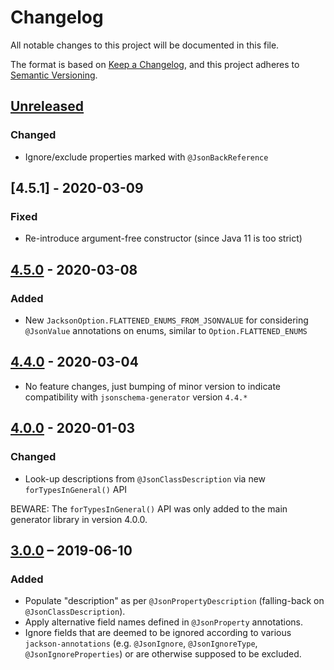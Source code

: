 # Changelog
All notable changes to this project will be documented in this file.

The format is based on [Keep a Changelog](https://keepachangelog.com/en/1.0.0/),
and this project adheres to [Semantic Versioning](https://semver.org/spec/v2.0.0.html).

## [Unreleased]
### Changed
- Ignore/exclude properties marked with `@JsonBackReference`

## [4.5.1] - 2020-03-09
### Fixed
- Re-introduce argument-free constructor (since Java 11 is too strict)

## [4.5.0] - 2020-03-08
### Added
- New `JacksonOption.FLATTENED_ENUMS_FROM_JSONVALUE` for considering `@JsonValue` annotations on enums, similar to `Option.FLATTENED_ENUMS`

## [4.4.0] - 2020-03-04
- No feature changes, just bumping of minor version to indicate compatibility with `jsonschema-generator` version `4.4.*`

## [4.0.0] - 2020-01-03
### Changed
- Look-up descriptions from `@JsonClassDescription` via new `forTypesInGeneral()` API

BEWARE: The `forTypesInGeneral()` API was only added to the main generator library in version 4.0.0.

## [3.0.0] – 2019-06-10
### Added
- Populate "description" as per `@JsonPropertyDescription` (falling-back on `@JsonClassDescription`).
- Apply alternative field names defined in `@JsonProperty` annotations.
- Ignore fields that are deemed to be ignored according to various `jackson-annotations` (e.g. `@JsonIgnore`, `@JsonIgnoreType`, `@JsonIgnoreProperties`) or are otherwise supposed to be excluded.

[Unreleased]: https://github.com/victools/jsonschema-module-jackson/compare/v4.5.0...HEAD
[4.5.0]: https://github.com/victools/jsonschema-module-jackson/compare/v4.4.0...v4.5.0
[4.4.0]: https://github.com/victools/jsonschema-module-jackson/compare/v4.0.0...v4.4.0
[4.0.0]: https://github.com/victools/jsonschema-module-jackson/compare/v3.0.0...v4.0.0
[3.0.0]: https://github.com/victools/jsonschema-module-jackson/releases/tag/v3.0.0
